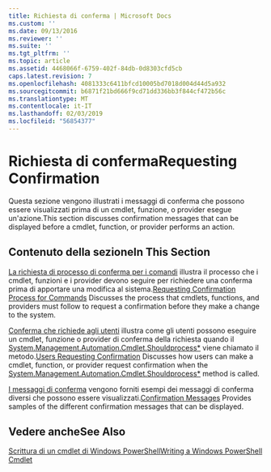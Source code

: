 ```yaml
---
title: Richiesta di conferma | Microsoft Docs
ms.custom: ''
ms.date: 09/13/2016
ms.reviewer: ''
ms.suite: ''
ms.tgt_pltfrm: ''
ms.topic: article
ms.assetid: 4468066f-6759-402f-84db-0d8303cfd5cb
caps.latest.revision: 7
ms.openlocfilehash: 4081333c6411bfcd10005bd7018d004d44d5a932
ms.sourcegitcommit: b6871f21bd666f9cd71dd336bb3f844cf472b56c
ms.translationtype: MT
ms.contentlocale: it-IT
ms.lasthandoff: 02/03/2019
ms.locfileid: "56854377"
---
```

# <a name="requesting-confirmation"></a><span data-ttu-id="421e4-102">Richiesta di conferma</span><span class="sxs-lookup"><span data-stu-id="421e4-102">Requesting Confirmation</span></span>

<span data-ttu-id="421e4-103">Questa sezione vengono illustrati i messaggi di conferma che possono essere visualizzati prima di un cmdlet, funzione, o provider esegue un'azione.</span><span class="sxs-lookup"><span data-stu-id="421e4-103">This section discusses confirmation messages that can be displayed before a cmdlet, function, or provider performs an action.</span></span>

## <a name="in-this-section"></a><span data-ttu-id="421e4-104">Contenuto della sezione</span><span class="sxs-lookup"><span data-stu-id="421e4-104">In This Section</span></span>

<span data-ttu-id="421e4-105">[La richiesta di processo di conferma per i comandi](./requesting-confirmation-from-cmdlets.md) illustra il processo che i cmdlet, funzioni e i provider devono seguire per richiedere una conferma prima di apportare una modifica al sistema.</span><span class="sxs-lookup"><span data-stu-id="421e4-105">[Requesting Confirmation Process for Commands](./requesting-confirmation-from-cmdlets.md) Discusses the process that cmdlets, functions, and providers must follow to request a confirmation before they make a change to the system.</span></span>

<span data-ttu-id="421e4-106">[Conferma che richiede agli utenti](./users-requesting-confirmation.md) illustra come gli utenti possono eseguire un cmdlet, funzione o provider di conferma della richiesta quando il [System.Management.Automation.Cmdlet.Shouldprocess\*](/dotnet/api/System.Management.Automation.Cmdlet.ShouldProcess) viene chiamato il metodo.</span><span class="sxs-lookup"><span data-stu-id="421e4-106">[Users Requesting Confirmation](./users-requesting-confirmation.md) Discusses how users can make a cmdlet, function, or provider request confirmation when the [System.Management.Automation.Cmdlet.Shouldprocess\*](/dotnet/api/System.Management.Automation.Cmdlet.ShouldProcess) method is called.</span></span>

<span data-ttu-id="421e4-107">[I messaggi di conferma](./confirmation-messages.md) vengono forniti esempi dei messaggi di conferma diversi che possono essere visualizzati.</span><span class="sxs-lookup"><span data-stu-id="421e4-107">[Confirmation Messages](./confirmation-messages.md) Provides samples of the different confirmation messages that can be displayed.</span></span>

## <a name="see-also"></a><span data-ttu-id="421e4-108">Vedere anche</span><span class="sxs-lookup"><span data-stu-id="421e4-108">See Also</span></span>

[<span data-ttu-id="421e4-109">Scrittura di un cmdlet di Windows PowerShell</span><span class="sxs-lookup"><span data-stu-id="421e4-109">Writing a Windows PowerShell Cmdlet</span></span>](./writing-a-windows-powershell-cmdlet.md)
